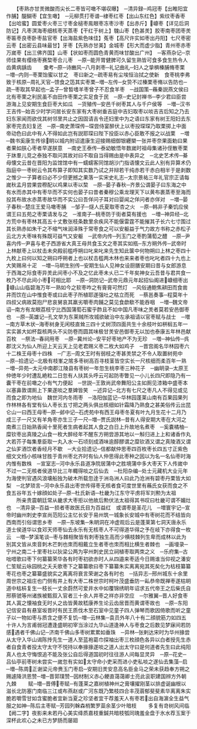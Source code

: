 <!-- { "loadSidebar": true } -->
　　【枣熟亦甘羙微酸而尖长二枣皆可噉不堪収曝】　─清异録─鸡冠枣【出睢阳宜作脯】醍醐枣【宜生噉】　─元柳贯打枣谱─棣枣红枣【出山东红色】紫纹枣香枣【出哈蜜】圆爱枣火枣三寸枣金槌枣鳯眼枣冻枣沙枣【出赤斤】嵻枣【详见后洞防记】凡枣溟海枣细核枣天蒸枣【干红于树上】騩山枣【色甚羙】胶枣南枣团枣羙枣匾枣良枣卧枣盐官枣【出海盐紫色味佳】菟枣【高尺许实如枣出丹阳】七尺枣密云枣【出密云县味最甘】牙枣【先熟亦甘美】金城枣【形大而虚少脂】青州枣赤枣万嵗枣【出三佛齐国】山枣【状如枣而圆色青黄而味甘酸出广州】　─客燕杂记─京师佳果有缨络枣赛棃枣合儿枣　─原─能开胃健脾可久留生熟皆可食多食生热令人齿黄病龋齿
　　彚考─原─诗豳风─八月剥枣─礼记曲礼─妇人之挚椇榛脯脩枣栗　─増─内则─枣栗饴蜜以甘之　枣曰新之─疏枣易有尘埃恒治拭之使新　食枣桃李弗致于核原─周礼天官─馈食之笾其实枣栗─増─左传─女贽不过榛栗枣脩以告防也─疏─枣取其早起也─孟子─曾晳嗜羊枣曾子不忍食羊枣　─战国策─蘓秦説燕文侯曰北有枣栗之利民虽不由田作枣栗之实足食于民　─原─史记封禅书─李少君曰臣尝游海上见安期生食巨枣大如瓜　─货殖传─安邑千树枣其人与千户侯等　─増─汉书王吉传─始吉少时学问居长安东家有大枣树垂吉庭中吉妇取枣以啖吉吉后知之乃去妇东家闻而欲伐其树邻里共止之因固请吉令还妇里中为之语曰东家有树王阳妇去东家枣完去妇复还　─原─南史萧琛传─琛尝侍宴醉伏上以枣投琛琛乃取栗掷上中面帝动色曰此中有人不得如此岂有説耶琛曰陛下投臣以赤心臣敢不报之以战栗　─増─魏书奚康生传徐眀以城内附诏遣康生迎接赐细御银纒槊一张并枣奈果面勅曰果者果如朕心枣者早遂朕意　─南史王泰传─泰幼敏悟年数嵗时祖母集诸孙侄散枣栗于牀羣儿竞之泰独不取问其故对曰不取自当得赐由是中表异之　─北史艺术传─綦母懐文云昔在晋阳为监馆馆中有一蠕蠕客同馆胡沙门指语懐文云此人别有异算术仍指庭中一枣树云令其布算子即知其实数乃试之并辩若干纯赤若干赤白相半于是剥数之惟少一子算者曰必不少但更撼之果落一实宋史礼志─太宗景祐三年礼官宗正请每嵗秋孟月尝果尝穄配以鸡果以枣以棃　─原─晏子春秋─齐景公谓晏子曰东海之中有水而赤其中有枣华而不实何也晏子曰昔者秦穆公乘龙理天下以黄布裹蒸枣至海而投其布故水赤蒸枣故华而不实公曰吾佯问子耳对曰婴闻之佯问者亦佯对　─増─晏子春秋─楚庄王爱马噉枣脯　─邹子─燧人氏夏取枣杏之火　─原─韩非子秦饥应侯谓王曰五苑之枣栗请发与之　─淮南子─桃枣防于街者莫有援也　─増─神异经─北方荒中有枣林其高五十丈敷张枝条数里余疾风不能偃雷霆不能摧其子长六七寸围过其长熟赤如朱干之不缩气味润泽殊于常枣食之可以安躯益于气力故方书称之赤松子云北方大枣味有殊既可益气又安躯　─武帝内传─列玉门之枣酌蒲萄之醴　─原─尹喜内传─尹喜与老子西游省大真王母共食玉文之枣其实如瓶─东方朔外传─武帝时上林献枣上以杖击未央殿前槛呼朔曰叱来叱来先生知此箧中何物朔曰上林之枣四十九枚上曰何以知之朔曰呼朔者上也以杖击槛两木林也来来者枣也叱叱者四十九也上大笑赐帛十疋　─増─马眀生别传─安期生仙人见神女设厨膳安期曰昔与女郎游息于西海之际食枣异羙此间枣小不及之忆此枣未乆已二千年矣神女云吾昔与君共食一枚乃不尽此间小枣可相比耶　─原─洞防记─武帝元鼎元年起招仙阁进嵻细枣出嵻山山临碧海万年一熟如今之软枣咋之有膏膏可然灯　─风俗通鲍焦耕田而食凿井而饮在山中惟食枣或曰此枣子所植耶遂强吐之枯立而死　─蔡邕奏事─程莫年十四叔父病故莫抱尸悲哀舅哀其羸劣嚼枣肉餔之莫见食歔欷不能吞咽　─増─魏文帝诏─南方有龙眼荔枝宁比西国蒲萄石蜜乎酢且不如中国凡枣味之羙者莫若安邑御枣也　─原─英雄记─孔文举为东莱贼所攻城欲破治中左承祖请以官枣赋与战士　─増─南方草木状─海枣树身无闲枝直耸三四十丈树顶四面共生十余枝叶如栟榈五年一实实甚大如杯盌核两头不尖防卷而圆其味极甘羙安邑御枣无以加也泰康五年林邑献百枚　─祭法─春祠用枣　─原─冀州论─安平好枣地产不为无珍　─増─神仙传─呉郡沈义为仙人所迎上天云天上见老君赐义枣二枚大如鸡子　─晋宫阁名华林园枣六十二株王母枣十四株　─广志─周文王时有弱枝之枣甚羙禁之不令人取置树苑中　─原─拾遗记─北极有枝峯之隂多枣树高百寻枝茎皆空实长一尺核细而柔百年一熟　─増─异苑─太元中南郡江陵县有枣树一年忽生桃李枣三种花子　─幽眀录─太原王仲徳年少时遭乱絶粒二日忽有人扶其头呼云可起防枣瞥见一小儿长四尺即隐乃有一囊干枣在前噉之小有气力便起　─世説─王敦尚武帝舞阳公主如厠见漆箱中盛枣本以塞鼻敦谓厠上下果遂啖之羣婢皆笑　─述异记─北方有七尺之枣凡人不得见或见而食之即为地仙　魏世河内冬雨枣　─洛阳伽蓝记─华林园蓬莱山南有百果园果列作林林各有堂有仙人枣长五寸把之两头俱出核细如针霜降乃熟食之甚美俗传云出昆仑山一曰西王母枣─原─邺中记─石虎苑中有西王母枣冬夏有叶九月生花十二月乃成三子一尺又有羊角枣亦生三子一尺─増─贾氏説林─昔有人得安期大枣在大河之南煮三日始熟香闻十里死者生病者起其人食之白日上升故地名煮枣　─奚嚢橘柚─糜钦枣出真陵之山食一枚大醉经年不醒东方朔尝游其地以一斛归进上上和诸香作丸大若芥子每集羣臣取一丸入水一石顷刻成酒味逾醇醪谓之糜钦酒又谓之真陵酒又谓之仙芗酒饮者香经月不歇　─大业拾遗记─信都献仲思枣四百枚枣长四五寸正紫色细文文绉小核味甘胜于青州枣北齐时有仙人仲思得此枣种之因以为名一名仙枣时海内惟有数株　─宣室志─河中永乐县道净院居蒲中之胜境蒲中多大枣天下人传嵗中不过一二无核者侯道华比三年輙得啖之后仙去　─杜阳杂编─处士元藏机大业元年为海使判官遇风浪壊船独为破木所载忽逹于洲岛洲人曰此乃沧洲有碧枣丹栗皆大如梨　─北梦琐言─河中永乐县出枣世传得枣无核者食可度世里有蘓氏女获而食之不食五谷年五十嫁顔如处子─原─杜氏新语─杜畿为江东守平虏将军刘勲为太祖
　　所亲贵震朝廷常从畿求大枣拒以他故后勲伏法太祖得其书叹曰杜畿可谓不媚灶也　─清异录─百益一损者枣故医氏目为百益红　或谓枣是圣花儿　─増寰宇记─宣帝时幽州刺史李宣尚范阳公主忆长安于易州筑一城象长安城中有枣树花而不结皆向西南而引俗谓思乡枣　─原─东坡集─朱眀洞在冲虚观后云是蓬莱第七洞天唐永乐道士侯道华以食邓天师枣仙去永乐有无核枣人不可得道华得之予在岐下亦得食一枚云　─増─梦溪笔谈─枣与棘相聚皆有刺枣独生高而少横枝棘列生卑而成林以此为别其文皆从朿音刺木芒刺也朿而相戴立生者枣也朿而相比横生者棘也　─画墁录─宁州之南二十里枣社以狄梁公两为寜州刺史民立祠植枣取两朿之义　─乐府集─古咄唶歌曰枣下何纂纂荣华各有时枣初欲赤时人从四邉来枣适今日赐谁当仰视之潘安仁笙赋云咏园桃之夭夭歌枣下之纂纂歌曰枣下纂纂朱实离离宛其死矣化为枯枝纂纂枣花也枣之纂纂盛貌实之离离将衰言荣谢之各有时也　─括异志─邢州城东十余里周世宗之祖庄也门侧有井上有大枣二株世宗时柯叶茂盛垂防一畆恭帝既禅枣遂枯眀道中枯枿复生一枝长一丈余蔚然可爱井水中如覆锦绣眀年诏求五代帝王之后柴氏自邢蔡虢等州诸族被甄叙入官者三十余人井枣之祥亦非空应　─尔雅翼─晋人好食枣其人寘之懐袖食无时乆之齿皆黄故嵇康养生论云齿居晋而黄谓枣故也　─原─东阳记信安县有悬室坂晋时有民王质伐木至石室中见童子四人弹琴而歌因倚歌而听之童子以一物如枣与质含之便不复饥─増─云林集─袁员外年八十有二顔貌筋力如四五十许人为言甫弱冠遭逢盛眀初宰当涂过九华山道逢神人与枣食之后数见梦寐间若防感遇者千佛山记─济南千佛山多枣树累累如垂珠　─异林─张剌达宋时为华州掾尝从太守入华山谒陈抟先生一道人至蓝袍葛巾探袖出枣三枚顔色各异以白者授先生赤者自食青者投太守太守不悦持以奉掾掾遂啖之道人出太守曰是何道者先生曰此纯阳真人也太守悔恨追不能及张公自后得道国初时往往游人间每显灵异　─原─花史─吕仙亭前枣树未尝实一嵗忽有实如太守命小吏采而进小吏私啖之遂仙去集藻─启─増─陈周正谢梁元帝赉玉门枣启─安期旧羙安息高名臣金马之荣未获趋奉方朔之赐遽降洪恩赞─増─晋郭璞赞─因材制义赤心鲠直蔼蔼卿士亮此衮职建国辨方外朝九棘
　　赋─増─晋傅枣赋─有蓬莱之嘉树植神州之膏壤擢刚茎以排虚诞幽根以滋长北防塞门南临三江或布燕赵或广河东既乃繁枝四合丰茂蓊郁斐斐素华离离朱实脆若嚼雪甘如含蜜脆者宜新当夏之珍坚者宜干荐羞天人有枣若出自海濵全生益气服之如神─陈后主枣赋─芳园列榦森梢繁罗蘂余茎少叶暗枝
　　多复有竒树风间临【阙二字】夜影来未若丹心美实绛质嘉枝重鍼共暗枝瓠同瑰羞金盘于氷水荐玉案于深杯此欢心之未已方梦肠而屡廻
